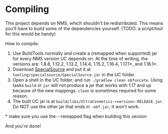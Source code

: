 # Compiling

This project depends on NMS, which shouldn't be redistributed. This means you'll have to build some of the dependencies yourself. (TODO: a script/tool for this would be handy)

How to compile:
1. Use BuildTools normally and create a (remapped when supported) jar for every NMS version UC depends on. At the time of writing, the versions are: 1.8.8, 1.12.2, 1.13.2, 1.14.4, 1.15.2, 1.16.4, 1.17.1\*, and 1.18.1\*.
2. Download [SpecialSource](https://repo.maven.apache.org/maven2/net/md-5/SpecialSource/1.11.0/SpecialSource-1.11.0-shaded.jar) and put it at `tooling/specialsource/SpecialSource.jar` in the UC folder.
3. Open a shell in the UC folder, and run `./gradlew clean obfuscate`. Using tasks `build` or `jar` will not produce a jar that works with 1.17 and up because of the new mappings. `clean` is sometimes required for some reason.
4. The built UC jar is at `build/libs/UltraCosmetics-<version>-RELEASE.jar`. Do NOT use the other jar that ends in `-obf.jar`, it won't work.

\* make sure you use the --remapped flag when building this version

And you're done!
